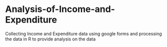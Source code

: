# Analysis-of-Income-and-Expenditure
Collecting Income and Expenditure data using google forms and processing the data in R to provide analysis on the data
